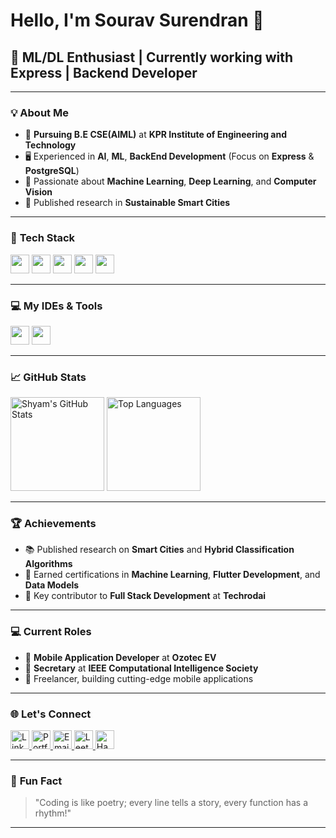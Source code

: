 #  **Hello, I'm Sourav Surendran**  👋
## 🚀 **ML/DL Enthusiast | Currently working with Express | Backend Developer**

---

### 💡 **About Me**  
- 🌟 **Pursuing B.E CSE(AIML)** at **KPR Institute of Engineering and Technology**  
- 🖥️ Experienced in **AI**, **ML**, **BackEnd Development** (Focus on **Express** & **PostgreSQL**)  
- 🤖 Passionate about **Machine Learning**, **Deep Learning**, and **Computer Vision** 
- 📘 Published research in **Sustainable Smart Cities**

---

### 🔧 **Tech Stack**  
<p align="left">
  <img src="https://img.shields.io/badge/-TensorFlow-FF6F00?logo=tensorflow&logoColor=white&style=for-the-badge" height="30">
  <img src="https://img.shields.io/badge/-PyTorch-EE4C2C?logo=pytorch&logoColor=white&style=for-the-badge" height="30">
  <img src="https://img.shields.io/badge/-Python-3776AB?logo=python&logoColor=white&style=for-the-badge" height="30">
  <img src="https://img.shields.io/badge/-Git-F05032?logo=git&logoColor=white&style=for-the-badge" height="30">
  <img src="https://img.shields.io/badge/-Figma-F24E1E?logo=figma&logoColor=white&style=for-the-badge" height="30">
</p>

---

### 💻 **My IDEs & Tools**  
<p align="left">
  <img src="https://img.shields.io/badge/Visual%20Studio%20Code-007ACC?logo=visualstudiocode&logoColor=fff&style=flat" height="30">
  <img src="https://img.shields.io/badge/-Google%20Colab-F9AB00?logo=googlecolab&logoColor=white&style=flat" height="30">
</p>

---

### 📈 **GitHub Stats**  
<p align="left">
  <img src="https://github-readme-stats.vercel.app/api?username=shyamgsundhar&show_icons=true&theme=radical" alt="Shyam's GitHub Stats" height="150" width="auto">
  <img src="https://github-readme-stats.vercel.app/api/top-langs/?username=shyamgsundhar&layout=compact&theme=radical" alt="Top Languages" height="150" width="auto">
</p>

---

### 🏆 **Achievements**  
- 📚 Published research on **Smart Cities** and **Hybrid Classification Algorithms**  
- 🏅 Earned certifications in **Machine Learning**, **Flutter Development**, and **Data Models**  
- 🌟 Key contributor to **Full Stack Development** at **Techrodai**

---

### 💻 **Current Roles**  
- 🚗 **Mobile Application Developer** at **Ozotec EV**  
- 💼 **Secretary** at **IEEE Computational Intelligence Society**  
- 🤝 Freelancer, building cutting-edge mobile applications

---

### 🌐 **Let's Connect**  
<p align="left">
  <a href="https://www.linkedin.com/in/souravsurendren">
    <img src="https://img.shields.io/badge/LinkedIn-0077B5?logo=linkedin&logoColor=white&style=for-the-badge" alt="LinkedIn" height="30">
  </a>
  <a href="https://shyamgsundhar2005.wixsite.com/shyamgsundhar">
    <img src="https://img.shields.io/badge/Portfolio-FF5722?logo=web&logoColor=white&style=for-the-badge" alt="Portfolio" height="30">
  </a>
  <a href="mailto:souravsurendren@gmail.com">
    <img src="https://img.shields.io/badge/Email-EA4335?logo=gmail&logoColor=white&style=for-the-badge" alt="Email" height="30">
  </a>
  <a href="https://leetcode.com/ShyamGSundhar/">
    <img src="https://img.shields.io/badge/LeetCode-FFA116?logo=leetcode&logoColor=black&style=for-the-badge" alt="LeetCode" height="30">
  </a>
  <a href="https://www.hackerrank.com/shyamsundhar">
    <img src="https://img.shields.io/badge/HackerRank-2EC866?logo=hackerrank&logoColor=white&style=for-the-badge" alt="HackerRank" height="30">
  </a>
</p>

---

### 🌟 **Fun Fact**  
> "Coding is like poetry; every line tells a story, every function has a rhythm!"  

---
